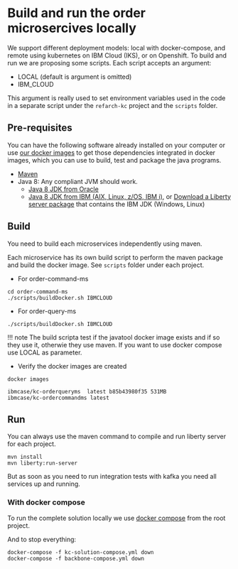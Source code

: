 # Build and run the order microsercives locally

We support different deployment models: local with docker-compose, and remote using kubernetes on IBM Cloud (IKS), or on Openshift. To build and run we are proposing some scripts. Each script accepts an argument:

* LOCAL (default is argument is omitted)
* IBM_CLOUD

This argument is really used to set environment variables used in the code in a separate script under the `refarch-kc` project and the `scripts` folder.

## Pre-requisites

You can have the following software already installed on your computer or use [our docker images](https://github.com/ibm-cloud-architecture/refarch-kc/blob/master/docker/docker-java-tools) to get those dependencies integrated in docker images, which you can use to build, test and package the java programs.

* [Maven](https://maven.apache.org/install.html)
* Java 8: Any compliant JVM should work.
  * [Java 8 JDK from Oracle](http://www.oracle.com/technetwork/java/javase/downloads/index.html)
  * [Java 8 JDK from IBM (AIX, Linux, z/OS, IBM i)](http://www.ibm.com/developerworks/java/jdk/),
    or [Download a Liberty server package](https://developer.ibm.com/assets/wasdev/#filter/assetTypeFilters=PRODUCT)
    that contains the IBM JDK (Windows, Linux)

## Build

You need to build each microservices independently using maven.

Each microservice has its own build script to perform the maven package and build the docker image. See `scripts` folder under each project.

* For order-command-ms

 ```
 cd order-command-ms
 ./scripts/buildDocker.sh IBMCLOUD
 ```

* For order-query-ms
 ```
 ./scripts/buildDocker.sh IBMCLOUD
 ```

!!! note
        The build scripta test if the javatool docker image exists and if so they use it, otherwie they use maven.
        If you want to use docker compose use LOCAL as parameter.

* Verify the docker images are created

```
docker images

ibmcase/kc-orderqueryms  latest b85b43980f35 531MB
ibmcase/kc-ordercommandms latest 
```

## Run 

You can always use the maven command to compile and run liberty server for each project.
```
mvn install
mvn liberty:run-server
```

But as soon as you need to run integration tests with kafka you need all services up and running.

### With docker compose

To run the complete solution locally we use [docker compose](https://github.com/ibm-cloud-architecture/refarch-kc/blob/master/docker/kc-solution-compose.yml) from the root project.

And to stop everything:

```
docker-compose -f kc-solution-compose.yml down
docker-compose -f backbone-compose.yml down
```

